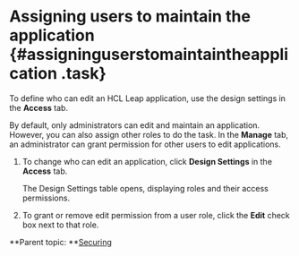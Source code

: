 # Assigning users to maintain the application {#assigninguserstomaintaintheapplication .task}

To define who can edit an HCL Leap application, use the design settings in the **Access** tab.

By default, only administrators can edit and maintain an application. However, you can also assign other roles to do the task. In the **Manage** tab, an administrator can grant permission for other users to edit applications.

1.  To change who can edit an application, click **Design Settings** in the **Access** tab.

    The Design Settings table opens, displaying roles and their access permissions.

2.  To grant or remove edit permission from a user role, click the **Edit** check box next to that role.


**Parent topic: **[Securing](se_security_toc.md)

